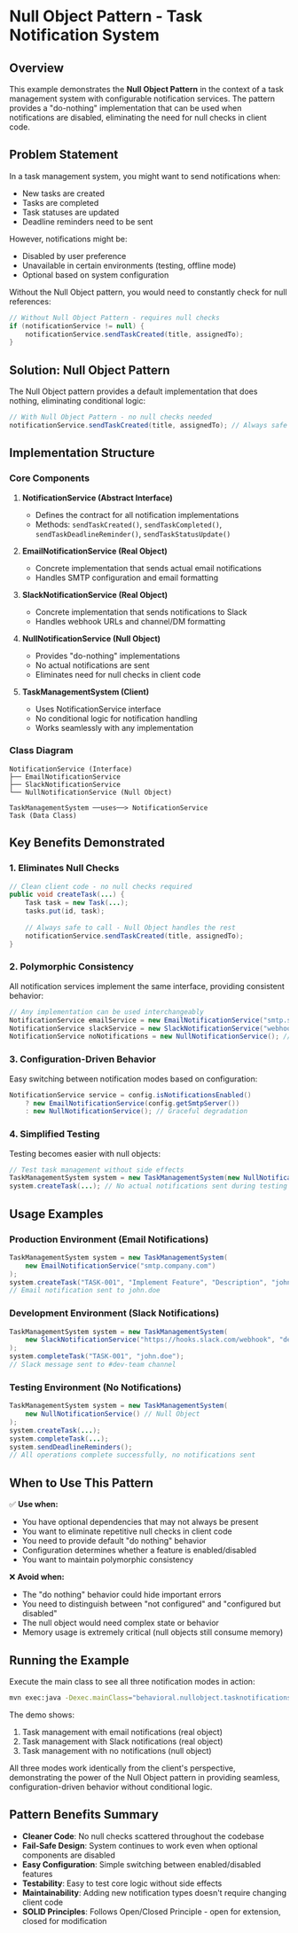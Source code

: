 # Null Object Pattern - Task Notification System

## Overview

This example demonstrates the **Null Object Pattern** in the context of a task management system with configurable notification services. The pattern provides a "do-nothing" implementation that can be used when notifications are disabled, eliminating the need for null checks in client code.

## Problem Statement

In a task management system, you might want to send notifications when:
- New tasks are created
- Tasks are completed
- Task statuses are updated
- Deadline reminders need to be sent

However, notifications might be:
- Disabled by user preference
- Unavailable in certain environments (testing, offline mode)
- Optional based on system configuration

Without the Null Object pattern, you would need to constantly check for null references:

```java
// Without Null Object Pattern - requires null checks
if (notificationService != null) {
    notificationService.sendTaskCreated(title, assignedTo);
}
```

## Solution: Null Object Pattern

The Null Object pattern provides a default implementation that does nothing, eliminating conditional logic:

```java
// With Null Object Pattern - no null checks needed
notificationService.sendTaskCreated(title, assignedTo); // Always safe to call
```

## Implementation Structure

### Core Components

1. **NotificationService (Abstract Interface)**
   - Defines the contract for all notification implementations
   - Methods: `sendTaskCreated()`, `sendTaskCompleted()`, `sendTaskDeadlineReminder()`, `sendTaskStatusUpdate()`

2. **EmailNotificationService (Real Object)**
   - Concrete implementation that sends actual email notifications
   - Handles SMTP configuration and email formatting

3. **SlackNotificationService (Real Object)**
   - Concrete implementation that sends notifications to Slack
   - Handles webhook URLs and channel/DM formatting

4. **NullNotificationService (Null Object)**
   - Provides "do-nothing" implementations
   - No actual notifications are sent
   - Eliminates need for null checks in client code

5. **TaskManagementSystem (Client)**
   - Uses NotificationService interface
   - No conditional logic for notification handling
   - Works seamlessly with any implementation

### Class Diagram

```
NotificationService (Interface)
├── EmailNotificationService
├── SlackNotificationService
└── NullNotificationService (Null Object)

TaskManagementSystem ──uses──> NotificationService
Task (Data Class)
```

## Key Benefits Demonstrated

### 1. Eliminates Null Checks
```java
// Clean client code - no null checks required
public void createTask(...) {
    Task task = new Task(...);
    tasks.put(id, task);
    
    // Always safe to call - Null Object handles the rest
    notificationService.sendTaskCreated(title, assignedTo);
}
```

### 2. Polymorphic Consistency
All notification services implement the same interface, providing consistent behavior:
```java
// Any implementation can be used interchangeably
NotificationService emailService = new EmailNotificationService("smtp.server.com");
NotificationService slackService = new SlackNotificationService("webhook", "channel");
NotificationService noNotifications = new NullNotificationService(); // Null Object
```

### 3. Configuration-Driven Behavior
Easy switching between notification modes based on configuration:
```java
NotificationService service = config.isNotificationsEnabled() 
    ? new EmailNotificationService(config.getSmtpServer())
    : new NullNotificationService(); // Graceful degradation
```

### 4. Simplified Testing
Testing becomes easier with null objects:
```java
// Test task management without side effects
TaskManagementSystem system = new TaskManagementSystem(new NullNotificationService());
system.createTask(...); // No actual notifications sent during testing
```

## Usage Examples

### Production Environment (Email Notifications)
```java
TaskManagementSystem system = new TaskManagementSystem(
    new EmailNotificationService("smtp.company.com")
);
system.createTask("TASK-001", "Implement Feature", "Description", "john.doe", deadline);
// Email notification sent to john.doe
```

### Development Environment (Slack Notifications)
```java
TaskManagementSystem system = new TaskManagementSystem(
    new SlackNotificationService("https://hooks.slack.com/webhook", "dev-team")
);
system.completeTask("TASK-001", "john.doe");
// Slack message sent to #dev-team channel
```

### Testing Environment (No Notifications)
```java
TaskManagementSystem system = new TaskManagementSystem(
    new NullNotificationService() // Null Object
);
system.createTask(...);
system.completeTask(...);
system.sendDeadlineReminders();
// All operations complete successfully, no notifications sent
```

## When to Use This Pattern

✅ **Use when:**
- You have optional dependencies that may not always be present
- You want to eliminate repetitive null checks in client code
- You need to provide default "do nothing" behavior
- Configuration determines whether a feature is enabled/disabled
- You want to maintain polymorphic consistency

❌ **Avoid when:**
- The "do nothing" behavior could hide important errors
- You need to distinguish between "not configured" and "configured but disabled"
- The null object would need complex state or behavior
- Memory usage is extremely critical (null objects still consume memory)

## Running the Example

Execute the main class to see all three notification modes in action:

```bash
mvn exec:java -Dexec.mainClass="behavioral.nullobject.tasknotificationsystem.ZMain"
```

The demo shows:
1. Task management with email notifications (real object)
2. Task management with Slack notifications (real object) 
3. Task management with no notifications (null object)

All three modes work identically from the client's perspective, demonstrating the power of the Null Object pattern in providing seamless, configuration-driven behavior without conditional logic.

## Pattern Benefits Summary

- **Cleaner Code**: No null checks scattered throughout the codebase
- **Fail-Safe Design**: System continues to work even when optional components are disabled
- **Easy Configuration**: Simple switching between enabled/disabled features
- **Testability**: Easy to test core logic without side effects
- **Maintainability**: Adding new notification types doesn't require changing client code
- **SOLID Principles**: Follows Open/Closed Principle - open for extension, closed for modification